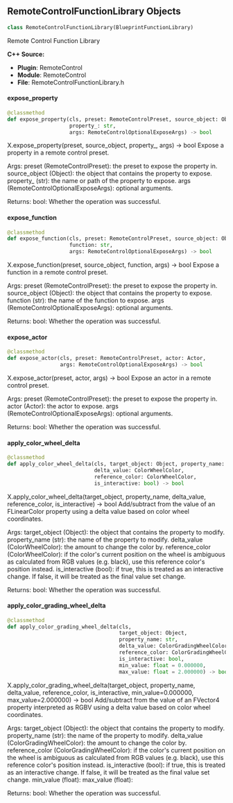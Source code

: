 ## RemoteControlFunctionLibrary Objects

```python
class RemoteControlFunctionLibrary(BlueprintFunctionLibrary)
```

Remote Control Function Library

**C++ Source:**

- **Plugin**: RemoteControl
- **Module**: RemoteControl
- **File**: RemoteControlFunctionLibrary.h

<a id="unreal.RemoteControlFunctionLibrary.expose_property"></a>

#### expose_property

```python
@classmethod
def expose_property(cls, preset: RemoteControlPreset, source_object: Object,
                    property_: str,
                    args: RemoteControlOptionalExposeArgs) -> bool
```

X.expose_property(preset, source_object, property_, args) -> bool
Expose a property in a remote control preset.

Args:
    preset (RemoteControlPreset): the preset to expose the property in.
    source_object (Object): the object that contains the property to expose.
    property_ (str): the name or path of the property to expose.
    args (RemoteControlOptionalExposeArgs): optional arguments.

Returns:
    bool: Whether the operation was successful.

<a id="unreal.RemoteControlFunctionLibrary.expose_function"></a>

#### expose_function

```python
@classmethod
def expose_function(cls, preset: RemoteControlPreset, source_object: Object,
                    function: str,
                    args: RemoteControlOptionalExposeArgs) -> bool
```

X.expose_function(preset, source_object, function, args) -> bool
Expose a function in a remote control preset.

Args:
    preset (RemoteControlPreset): the preset to expose the property in.
    source_object (Object): the object that contains the property to expose.
    function (str): the name of the function to expose.
    args (RemoteControlOptionalExposeArgs): optional arguments.

Returns:
    bool: Whether the operation was successful.

<a id="unreal.RemoteControlFunctionLibrary.expose_actor"></a>

#### expose_actor

```python
@classmethod
def expose_actor(cls, preset: RemoteControlPreset, actor: Actor,
                 args: RemoteControlOptionalExposeArgs) -> bool
```

X.expose_actor(preset, actor, args) -> bool
Expose an actor in a remote control preset.

Args:
    preset (RemoteControlPreset): the preset to expose the property in.
    actor (Actor): the actor to expose.
    args (RemoteControlOptionalExposeArgs): optional arguments.

Returns:
    bool: Whether the operation was successful.

<a id="unreal.RemoteControlFunctionLibrary.apply_color_wheel_delta"></a>

#### apply_color_wheel_delta

```python
@classmethod
def apply_color_wheel_delta(cls, target_object: Object, property_name: str,
                            delta_value: ColorWheelColor,
                            reference_color: ColorWheelColor,
                            is_interactive: bool) -> bool
```

X.apply_color_wheel_delta(target_object, property_name, delta_value, reference_color, is_interactive) -> bool
Add/subtract from the value of an FLinearColor property using a delta value based on color wheel coordinates.

Args:
    target_object (Object): the object that contains the property to modify.
    property_name (str): the name of the property to modify.
    delta_value (ColorWheelColor): the amount to change the color by.
    reference_color (ColorWheelColor): if the color's current position on the wheel is ambiguous as calculated from RGB values (e.g. black), use this reference color's position instead.
    is_interactive (bool): if true, this is treated as an interactive change. If false, it will be treated as the final value set change.

Returns:
    bool: Whether the operation was successful.

<a id="unreal.RemoteControlFunctionLibrary.apply_color_grading_wheel_delta"></a>

#### apply_color_grading_wheel_delta

```python
@classmethod
def apply_color_grading_wheel_delta(cls,
                                    target_object: Object,
                                    property_name: str,
                                    delta_value: ColorGradingWheelColor,
                                    reference_color: ColorGradingWheelColor,
                                    is_interactive: bool,
                                    min_value: float = 0.000000,
                                    max_value: float = 2.000000) -> bool
```

X.apply_color_grading_wheel_delta(target_object, property_name, delta_value, reference_color, is_interactive, min_value=0.000000, max_value=2.000000) -> bool
Add/subtract from the value of an FVector4 property interpreted as RGBV using a delta value based on color wheel coordinates.

Args:
    target_object (Object): the object that contains the property to modify.
    property_name (str): the name of the property to modify.
    delta_value (ColorGradingWheelColor): the amount to change the color by.
    reference_color (ColorGradingWheelColor): if the color's current position on the wheel is ambiguous as calculated from RGB values (e.g. black), use this reference color's position instead.
    is_interactive (bool): if true, this is treated as an interactive change. If false, it will be treated as the final value set change.
    min_value (float): 
    max_value (float): 

Returns:
    bool: Whether the operation was successful.

<a id="unreal.RemoteControlInterceptionTestObject"></a>